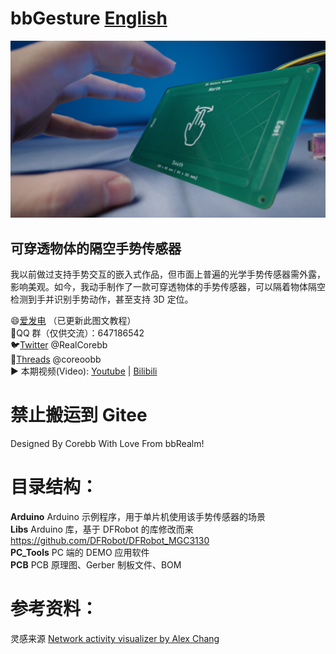 # bbGesture [English](https://github.com/RealCorebb/bbGesture/blob/main/README_EN.md "English")

![image](https://github.com/RealCorebb/bbGesture/blob/main/IMG/bbGesture.jpg?raw=true)

## 可穿透物体的隔空手势传感器

我以前做过支持手势交互的嵌入式作品，但市面上普遍的光学手势传感器需外露，影响美观。如今，我动手制作了一款可穿透物体的手势传感器，可以隔着物体隔空检测到手并识别手势动作，甚至支持 3D 定位。

😄[爱发电](https://afdian.com/a/kuruibb "爱发电")  （已更新此图文教程）  
🐧QQ 群（仅供交流）：647186542  
🐦[Twitter](https://twitter.com/RealCorebb "@RealCorebb") @RealCorebb  
🧵[Threads](https://www.threads.net/@coreoobb "@coreoobb") @coreoobb  
▶️ 本期视频(Video): [Youtube](https://youtu.be/Or8UPq3nDdc "Youtube") | [ Bilibili](https://www.bilibili.com/video/BV1r6PceuEDK " Bilibili")

# 禁止搬运到 Gitee

Designed By Corebb With Love From bbRealm!

# 目录结构：

**Arduino** Arduino 示例程序，用于单片机使用该手势传感器的场景  
**Libs** Arduino 库，基于 DFRobot 的库修改而来 https://github.com/DFRobot/DFRobot_MGC3130  
**PC_Tools** PC 端的 DEMO 应用软件  
**PCB** PCB 原理图、Gerber 制板文件、BOM

# 参考资料：

灵感来源 
[Network activity visualizer by Alex Chang](https://www.hackster.io/alex_chang/network-activity-visualizer-e86cec)

